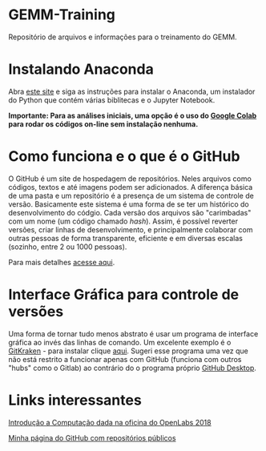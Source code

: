 # GEMM-Training
Repositório de arquivos e informações para o treinamento do GEMM.

# Instalando Anaconda
Abra [este site](https://medium.com/matheusbudkewicz/como-instalar-o-jupyter-notebook-windows-e-linux-20701fc583c) e siga as instruções para instalar o Anaconda, um instalador do Python que contém várias biblitecas e o Jupyter Notebook.

**Importante: Para as análises iniciais, uma opção é o uso do [Google Colab](https://colab.research.google.com/) para rodar os códigos on-line sem instalação nenhuma.**

# Como funciona e o que é o GitHub
O GitHub é um site de hospedagem de repositórios. Neles arquivos como códigos, textos e até imagens podem ser adicionados. A diferença básica de uma pasta e um repositório é a presença de um sistema de controle de versão. Basicamente este sistema é uma forma de se ter um histórico do desenvolvimento do códgio. Cada versão dos arquivos são "carimbadas" com um nome (um código chamado _hash_). Assim, é possível reverter versões, criar linhas de desenvolvimento, e principalmente colaborar com outras pessoas de forma transparente, eficiente e em diversas escalas (sozinho, entre 2 ou 1000 pessoas).

Para mais detalhes [acesse aqui](https://tecnoblog.net/400821/como-usar-o-github-guia-para-iniciantes/).

# Interface Gráfica para controle de versões
Uma forma de tornar tudo menos abstrato é usar um programa de interface gráfica ao invés das linhas de comando. Um excelente exemplo é o [GitKraken](https://support.gitkraken.com/start-here/guide/) -  para instalar clique [aqui](https://support.gitkraken.com/how-to-install/). Sugeri esse programa uma vez que não está restrito a funcionar apenas com GitHub (funciona com outros "hubs" como o Gitlab) ao contrário do o programa próprio [GitHub Desktop](https://desktop.github.com/).

# Links interessantes
[Introdução a Computação dada na oficina do OpenLabs 2018](https://github.com/MuriloHMoreira/Open-Labs---GEMM---CDM)

[Minha página do GitHub com repositórios públicos](https://github.com/MuriloHMoreira)
